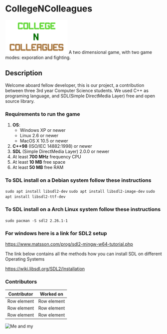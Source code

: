 # CollegeNColleagues 
<img alt="CnC" src="https://github.com/Edebala/CollegeNColleagues/blob/main/Assets/logo.png" width="200"/> 
A two dimensional game, with two game modes: exporation and fighting.

## Description
Welcome aboard fellow developer, this is our project, a contribution between three 3rd year Computer Science students.
We used C++ as programing language, and SDL(Simple DirectMedia Layer) free and open source library.

### Requirements to run the game
1. **OS**: 
    * Windows XP or newer
    * Linux 2.6 or newer
    * MacOS X 10.5 or newer
2. **C++98** (ISO/IEC 14882:1998) or newer
3. **SDL** (Simple DirectMedia Layer) 2.0.0 or newer
4. At least **700 MHz** frequency CPU
5. At least **10 MB** free space
6. At least **50 MB** free RAM

### To SDL install on a Debian system follow these instructions
`sudo apt install libsdl2-dev`
`sudo apt install libsdl2-image-dev`
`sudo apt install libsdl2-ttf-dev`

### To SDL install on a Arch Linux system follow these instructions
`sudo pacman -S sdl2 2.26.1-1`

### For windows here is a link for SDL2 setup
https://www.matsson.com/prog/sdl2-mingw-w64-tutorial.php

The link below contains all the methods how you can install SDL on different Operating Systems

https://wiki.libsdl.org/SDL2/Installation 

### Contributors
Contributor| Worked on
--------------|--------------
Row element| Row element
Row element| Row element
Row element| Row element

![Me and my](https://github.com/Edebala/CollegeNColleagues/graphs/contributors)
